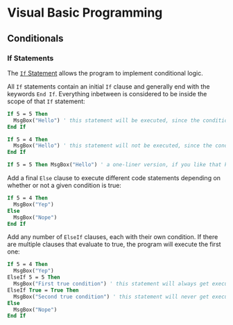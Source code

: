 # Visual Basic Programming

## Conditionals

### If Statements

The [`If` Statement](https://msdn.microsoft.com/en-us/vba/language-reference-vba/articles/ifthenelse-statement) allows the program to implement conditional logic.

All `If` statements contain an initial `If` clause and generally end with the keywords `End If`. Everything inbetween is considered to be inside the scope of that `If` statement:

```vb
If 5 = 5 Then 
  MsgBox("Hello") ' this statement will be executed, since the condition is true
End If
```

```vb
If 5 = 4 Then 
  MsgBox("Hello") ' this statement will not be executed, since the condition is false
End If
```

```vb
If 5 = 5 Then MsgBox("Hello") ' a one-liner version, if you like that kind of thing
```

Add a final `Else` clause to execute different code statements depending on whether or not a given condition is true:

```vb
If 5 = 4 Then
  MsgBox("Yep")
Else
  MsgBox("Nope")
End If
```

Add any number of `ElseIf` clauses, each with their own condition. If there are multiple clauses that evaluate to true, the program will execute the first one:

```vb
If 5 = 4 Then
  MsgBox("Yep")
ElseIf 5 = 5 Then
  MsgBox("First true condition") ' this statement will always get executed
ElseIf True = True Then
  MsgBox("Second true condition") ' this statement will never get executed
Else
  MsgBox("Nope")
End If
```
